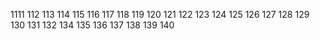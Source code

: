 1111
112
113
114
115
116
117
118
119
120
121
122
123
124
125
126
127
128
129
130
131
132
134
135
136
137
138
139
140
